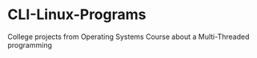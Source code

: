 # CLI-Linux-Programs
College projects from Operating Systems Course about a Multi-Threaded programming
